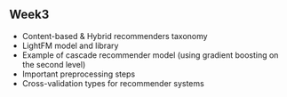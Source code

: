 Week3
-----

- Content-based & Hybrid recommenders taxonomy
- LightFM model and library
- Example of cascade recommender model (using gradient boosting on the second level)
- Important preprocessing steps
- Cross-validation types for recommender systems

